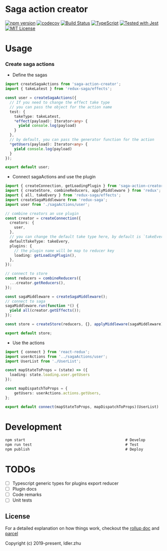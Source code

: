 # Saga action creator
[![npm version](https://badge.fury.io/js/saga-action-creator.svg)](https://badge.fury.io/js/saga-action-creator)
[![codecov](https://codecov.io/gh/Justinidlerz/saga-action-creator/branch/master/graph/badge.svg)](https://codecov.io/gh/Justinidlerz/saga-action-creator)
[![Build Status](https://travis-ci.org/codecov/example-typescript.svg?branch=master)](https://travis-ci.org/gh/Justinidlerz/saga-action-creator)
[![TypeScript](https://img.shields.io/badge/%3C/%3E-TypeScript-0072C4.svg)](https://www.typescriptlang.org/)
[![Tested with Jest](https://img.shields.io/badge/tested_with-Jest-99424f.svg)](https://github.com/facebook/jest)
[![MIT License](https://img.shields.io/npm/l/generator-bxd-oss.svg)](#License)

# Usage
### Create saga actions
- Define the sagas
```typescript
import createSagaActions from 'saga-action-creator';
import { takeLatest } from 'redux-saga/effects';

const user = createSagaActions({
  // If you need to change the effect take type
  // you can pass the object for the action name
  test: {
    takeType: takeLatest,
    *effect(payload): Iterator<any> {
      yield console.log(payload)
    }
  },
  // by default, you can pass the generator function for the action
  *getUsers(payload): Iterator<any> {
    yield console.log(payload)
  }
});

export default user;
```
- Connect sagaActions and use the plugin
```typescript
import { createConnection, getLoadingPlugin } from 'saga-action-creator';
import { createStore, combineReducers, applyMiddleware } from 'redux';
import { all, takeEvery } from 'redux-saga/effects';
import createSagaMiddleware from 'redux-saga';
import user from './sagaActions/user';

// combine creators an use plugin
const creator = createConnection({
  creators: {
    user,
  },
  // you can change the default take type here, by default is `takeEvery`
  defaultTakeType: takeEvery,
  plugins: {
    // the plugin name will be map to reducer key
    loading: getLoadingPlugin(),  
  },
});

// connect to store
const reducers = combineReducers({
  ...creator.getReducers(),
});

const sagaMiddleware = createSagaMiddleware();
// connect to saga
sagaMiddleware.run(function *() {
  yield all(creator.getEffects());
});

const store = createStore(reducers, {}, applyMiddleware(sagaMiddleware));

export default store;
```

- Use the actions
```typescript
import { connect } from 'react-redux';
import userActions from '../sagaActions/user';
import UserList from './UserList';

const mapStateToProps = (state) => ({
  loading: state.loading.user.getUsers
});

const mapDispatchToProps = {
    getUsers: userActions.actions.getUsers,
};

export default connect(mapStateToProps, mapDispatchToProps)(UserList)
```

# Development
```javascript
npm start                                             # Develop
npm run test                                          # Test
npm publish                                           # Deploy
```

# TODOs
- [ ] Typescript generic types for plugins export reducer   
- [ ] Plugin docs
- [ ] Code remarks
- [ ] Unit tests

## License
For a detailed explanation on how things work,
checkout the [rollup doc](https://https://rollupjs.org/guide/en) and [parcel](https://parceljs.org/)

Copyright (c) 2019-present, Idler.zhu
